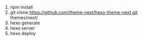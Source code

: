 1. npm install
2. git clone https://github.com/theme-next/hexo-theme-next.git themes/next/
3. hexo generate
4. hexo server
5. hexo deploy